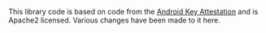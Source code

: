 This library code is based on code from the [Android Key
Attestation](https://github.com/google/android-key-attestation/blob/80fa77cce90898a131b508cc17e107c69da22bd5/server/src/main/java/com/google/android/attestation)
and is Apache2 licensed. Various changes have been made to it here.
